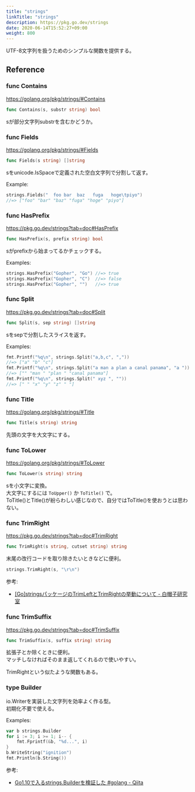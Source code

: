 ```yaml
---
title: "strings"
linkTitle: "strings"
description: https://pkg.go.dev/strings
date: 2020-06-14T15:52:27+09:00
weight: 800
---
```


UTF-8文字列を扱うためのシンプルな関数を提供する。

## Reference
### func Contains

https://golang.org/pkg/strings/#Contains

```go
func Contains(s, substr string) bool
```

sが部分文字列substrを含むかどうか。

### func Fields

https://golang.org/pkg/strings/#Fields

```go
func Fields(s string) []string
```

sをunicode.IsSpaceで定義された空白文字列で分割して返す。

Example:

```go
strings.Fields("  foo bar  baz   fuga	hoge\tpiyo")
//=> ["foo" "bar" "baz" "fuga" "hoge" "piyo"]
```

### func HasPrefix

https://pkg.go.dev/strings?tab=doc#HasPrefix

```go
func HasPrefix(s, prefix string) bool
```

sがprefixから始まってるかチェックする。

Examples:

```go
strings.HasPrefix("Gopher", "Go") //=> true
strings.HasPrefix("Gopher", "C")  //=> false
strings.HasPrefix("Gopher", "")   //=> true
```

### func Split

https://pkg.go.dev/strings?tab=doc#Split

```go
func Split(s, sep string) []string
```

sをsepで分割したスライスを返す。

Examples:

```go
fmt.Printf("%q\n", strings.Split("a,b,c", ","))
//=> ["a" "b" "c"]
fmt.Printf("%q\n", strings.Split("a man a plan a canal panama", "a "))
//=> ["" "man " "plan " "canal panama"]
fmt.Printf("%q\n", strings.Split(" xyz ", ""))
//=> [" " "x" "y" "z" " "]
```

### func Title

https://golang.org/pkg/strings/#Title

```go
func Title(s string) string
```

先頭の文字を大文字にする。

### func ToLower

https://golang.org/pkg/strings/#ToLower

```go
func ToLower(s string) string
```

sを小文字に変換。  
大文字にするには `ToUpper()` か `ToTitle()` で。  
ToTitle()とTitle()が紛らわしい感じなので、自分ではToTitle()を使おうとは思わない。

### func TrimRight

https://pkg.go.dev/strings?tab=doc#TrimRight

```go
func TrimRight(s string, cutset string) string
```

末尾の改行コードを取り除きたいときなどに便利。

```go
strings.TrimRight(s, "\r\n")
```

参考:

- [\[Go\]stringsパッケージのTrimLeftとTrimRightの挙動について - 白帽子研究室](https://sites.google.com/site/sbwhitecap/blog/2014/06/14a)

### func TrimSuffix

https://pkg.go.dev/strings?tab=doc#TrimSuffix

```go
func TrimSuffix(s, suffix string) string
```

拡張子とか除くときに便利。  
マッチしなければそのまま返してくれるので使いやすい。

TrimRightという似たような関数もある。

### type Builder

io.Writerを実装した文字列を効率よく作る型。  
初期化不要で使える。

Examples:

```go
var b strings.Builder
for i := 3; i >= 1; i-- {
    fmt.Fprintf(&b, "%d...", i)
}
b.WriteString("ignition")
fmt.Println(b.String())
```

参考:

- [Go1.10で入るstrings.Builderを検証した #golang - Qiita](https://qiita.com/tenntenn/items/94923a0c527d499db5b9)
